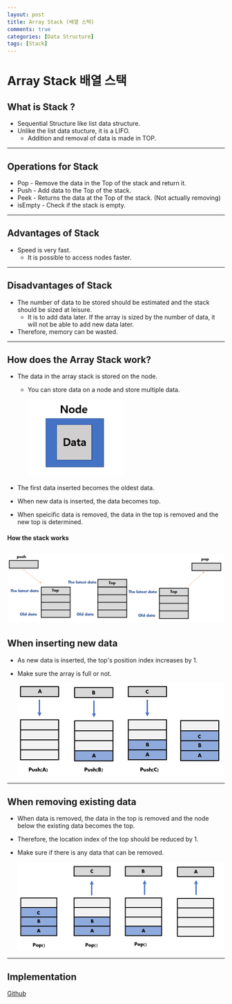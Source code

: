 ```yaml
---
layout: post
title: Array Stack (배열 스택)
comments: true
categories: [Data Structure]
tags: [Stack]
---
```


# Array Stack 배열 스택

## What is Stack ?

- Sequential Structure like list data structure.
- Unlike the list data stucture, it is a LIFO.
  - Addition and removal of data is made in TOP.

---

## Operations for Stack

- Pop - Remove the data in the Top of the stack and return it.
- Push - Add data to the Top of the stack.
- Peek - Returns the data at the Top of the stack. (Not actually removing)
- isEmpty - Check if the stack is empty.

---

## Advantages of Stack

- Speed is very fast.
  - It is possible to access nodes faster.

---

## Disadvantages of Stack

- The number of data to be stored should be estimated and the stack should be sized at leisure.
  - It is to add data later. If the array is sized by the number of data, it will not be able to add new data later.
- Therefore, memory can be wasted.

---

## How does the Array Stack work?

- The data in the array stack is stored on the node.

  - You can store data on a node and store multiple data.

    ![stackimg1](/public/images/astack2.PNG)

- The first data inserted becomes the oldest data.
- When new data is inserted, the data becomes top.
- When speicific data is removed, the data in the top is removed and the new top is determined.

#### How the stack works

## ![stackimg2](/public/images/astack1.PNG)

## When inserting new data

- As new data is inserted, the top's position index increases by 1.
- Make sure the array is full or not.

  ![stackimg3](/public/images/astack3.PNG)

---

## When removing existing data

- When data is removed, the data in the top is removed and the node below the existing data becomes the top.
- Therefore, the location index of the top should be reduced by 1.
- Make sure if there is any data that can be removed.

  ![stackimg4](/public/images/astack4.PNG)

---

## Implementation

[Github](https://github.com/HyoSup0513/study/blob/master/Datastructure/Stack/Array%20Stack.c)
